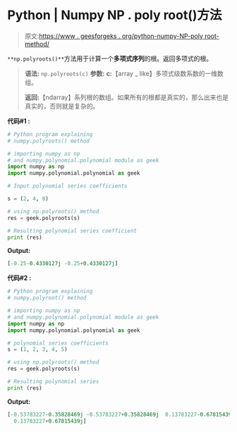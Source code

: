 # Python | Numpy NP . poly root()方法

> 原文:[https://www . geesforgeks . org/python-numpy-NP-poly root-method/](https://www.geeksforgeeks.org/python-numpy-np-polyroots-method/)

`**np.polyroots()**`方法用于计算一个**多项式序列**的根。返回多项式的根。

> **语法:** `np.polyroots(c)`
> **参数:**
> **c:**【array _ like】多项式级数系数的一维数组。
> 
> **返回:**【ndarray】系列根的数组。如果所有的根都是真实的，那么出来也是真实的，否则就是复杂的。

**代码#1 :**

```py
# Python program explaining
# numpy.polyroots() method 

# importing numpy as np  
# and numpy.polynomial.polynomial module as geek 
import numpy as np 
import numpy.polynomial.polynomial as geek

# Input polynomial series coefficients

s = (2, 4, 8) 

# using np.polyroots() method 
res = geek.polyroots(s) 

# Resulting polynomial series coefficient
print (res) 
```

**Output:**

```py
[-0.25-0.4330127j -0.25+0.4330127j]

```

**代码#2 :**

```py
# Python program explaining
# numpy.polyroot() method 

# importing numpy as np  
# and numpy.polynomial.polynomial module as geek 
import numpy as np 
import numpy.polynomial.polynomial as geek

# polynomial series coefficients
s = (1, 2, 3, 4, 5) 

# using np.polyroots() method 
res = geek.polyroots(s) 

# Resulting polynomial series
print (res) 
```

**Output:**

```py
[-0.53783227-0.35828469j -0.53783227+0.35828469j  0.13783227-0.67815439j
  0.13783227+0.67815439j]

```